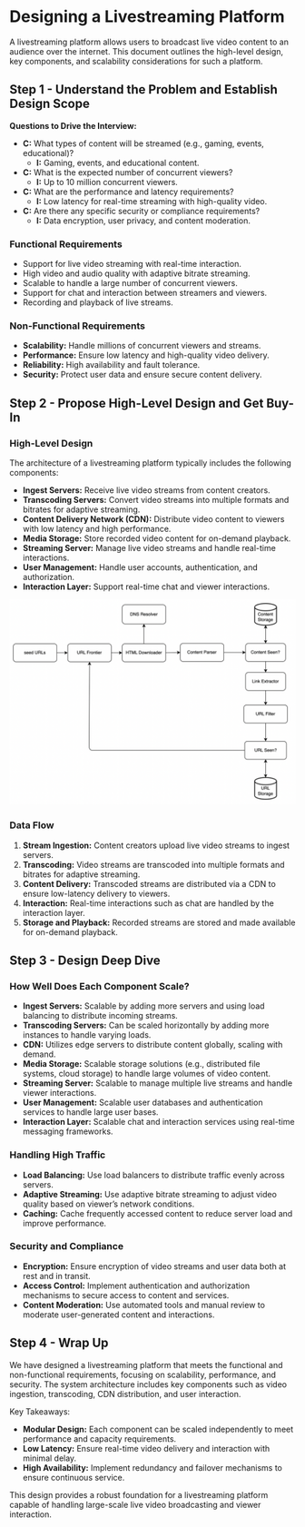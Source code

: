 # Designing a Livestreaming Platform

A livestreaming platform allows users to broadcast live video content to an audience over the internet. This document outlines the high-level design, key components, and scalability considerations for such a platform.

## Step 1 - Understand the Problem and Establish Design Scope

**Questions to Drive the Interview:**
- **C:** What types of content will be streamed (e.g., gaming, events, educational)?
  - **I:** Gaming, events, and educational content.
- **C:** What is the expected number of concurrent viewers?
  - **I:** Up to 10 million concurrent viewers.
- **C:** What are the performance and latency requirements?
  - **I:** Low latency for real-time streaming with high-quality video.
- **C:** Are there any specific security or compliance requirements?
  - **I:** Data encryption, user privacy, and content moderation.

### Functional Requirements
- Support for live video streaming with real-time interaction.
- High video and audio quality with adaptive bitrate streaming.
- Scalable to handle a large number of concurrent viewers.
- Support for chat and interaction between streamers and viewers.
- Recording and playback of live streams.

### Non-Functional Requirements
- **Scalability:** Handle millions of concurrent viewers and streams.
- **Performance:** Ensure low latency and high-quality video delivery.
- **Reliability:** High availability and fault tolerance.
- **Security:** Protect user data and ensure secure content delivery.

## Step 2 - Propose High-Level Design and Get Buy-In

### High-Level Design

The architecture of a livestreaming platform typically includes the following components:

- **Ingest Servers:** Receive live video streams from content creators.
- **Transcoding Servers:** Convert video streams into multiple formats and bitrates for adaptive streaming.
- **Content Delivery Network (CDN):** Distribute video content to viewers with low latency and high performance.
- **Media Storage:** Store recorded video content for on-demand playback.
- **Streaming Server:** Manage live video streams and handle real-time interactions.
- **User Management:** Handle user accounts, authentication, and authorization.
- **Interaction Layer:** Support real-time chat and viewer interactions.

![High-Level Design](images/high-level-design.png)

### Data Flow
1. **Stream Ingestion:** Content creators upload live video streams to ingest servers.
2. **Transcoding:** Video streams are transcoded into multiple formats and bitrates for adaptive streaming.
3. **Content Delivery:** Transcoded streams are distributed via a CDN to ensure low-latency delivery to viewers.
4. **Interaction:** Real-time interactions such as chat are handled by the interaction layer.
5. **Storage and Playback:** Recorded streams are stored and made available for on-demand playback.

## Step 3 - Design Deep Dive

### How Well Does Each Component Scale?
- **Ingest Servers:** Scalable by adding more servers and using load balancing to distribute incoming streams.
- **Transcoding Servers:** Can be scaled horizontally by adding more instances to handle varying loads.
- **CDN:** Utilizes edge servers to distribute content globally, scaling with demand.
- **Media Storage:** Scalable storage solutions (e.g., distributed file systems, cloud storage) to handle large volumes of video content.
- **Streaming Server:** Scalable to manage multiple live streams and handle viewer interactions.
- **User Management:** Scalable user databases and authentication services to handle large user bases.
- **Interaction Layer:** Scalable chat and interaction services using real-time messaging frameworks.

### Handling High Traffic
- **Load Balancing:** Use load balancers to distribute traffic evenly across servers.
- **Adaptive Streaming:** Use adaptive bitrate streaming to adjust video quality based on viewer’s network conditions.
- **Caching:** Cache frequently accessed content to reduce server load and improve performance.

### Security and Compliance
- **Encryption:** Ensure encryption of video streams and user data both at rest and in transit.
- **Access Control:** Implement authentication and authorization mechanisms to secure access to content and services.
- **Content Moderation:** Use automated tools and manual review to moderate user-generated content and interactions.

## Step 4 - Wrap Up

We have designed a livestreaming platform that meets the functional and non-functional requirements, focusing on scalability, performance, and security. The system architecture includes key components such as video ingestion, transcoding, CDN distribution, and user interaction.

Key Takeaways:
- **Modular Design:** Each component can be scaled independently to meet performance and capacity requirements.
- **Low Latency:** Ensure real-time video delivery and interaction with minimal delay.
- **High Availability:** Implement redundancy and failover mechanisms to ensure continuous service.

This design provides a robust foundation for a livestreaming platform capable of handling large-scale live video broadcasting and viewer interaction.
